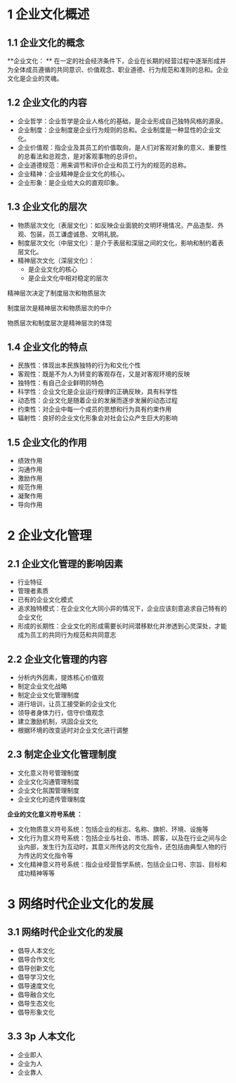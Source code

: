 # 1 企业文化概述

## 1.1 企业文化的概念

**企业文化： ** 在一定的社会经济条件下，企业在长期的经营过程中逐渐形成并为全体成员遵循的共同意识、价值观念、职业道德、行为规范和准则的总和。企业文化是企业的灵魂。

## 1.2 企业文化的内容

- 企业哲学：企业哲学是企业人格化的基础，是企业形成自己独特风格的源泉。
- 企业制度：企业制度是企业行为规则的总和。企业制度是一种显性的企业文化。
- 企业价值观：指企业及其员工的价值取向，是人们对客观对象的意义、重要性的总看法和总观念，是对客观事物的总评价。
- 企业道德规范：用来调节和评价企业和员工行为的规范的总称。
- 企业精神：企业精神是企业文化的核心。
- 企业形象：是企业给大众的直观印象。

## 1.3 企业文化的层次

- 物质层次文化（表层文化）：如反映企业面貌的文明环境情况，产品造型、外观、包装，员工谦虚诚恳、文明礼貌。
- 制度层次文化（中层文化）：是介于表层和深层之间的文化，影响和制约着表层文化。
- 精神层次文化（深层文化）：
  - 是企业文化的核心
  - 是企业文化中相对稳定的层次

精神层次决定了制度层次和物质层次

制度层次是精神层次和物质层次的中介

物质层次和制度层次是精神层次的体现

## 1.4 企业文化的特点

- 民族性：体现出本民族独特的行为和文化个性
- 客观性：既是不为人为转变的客观存在，又是对客观环境的反映
- 独特性：有自己企业鲜明的特色
- 科学性：企业文化是企业运行规律的正确反映，具有科学性
- 动态性：企业文化是随着企业的发展而逐步发展的动态过程
- 约束性：对企业中每一个成员的思想和行为具有约束作用
- 辐射性：良好的企业文化形象会对社会公众产生巨大的影响

## 1.5 企业文化的作用

- 绩效作用
- 沟通作用
- 激励作用
- 规范作用
- 凝聚作用
- 导向作用

# 2 企业文化管理

## 2.1 企业文化管理的影响因素

- 行业特征
- 管理者素质
- 已有的企业文化模式
- 追求独特模式：在企业文化大同小异的情况下，企业应该刻意追求自己特有的企业文化
- 形成的长期性：企业文化的形成需要长时间潜移默化并渗透到心灵深处，才能成为员工的共同行为规范和共同意志

## 2.2 企业文化管理的内容

- 分析内外因素，提炼核心价值观
- 制定企业文化战略
- 制定企业文化管理制度
- 进行培训，让员工接受新的企业文化
- 领导者身体力行，信守价值观念
- 建立激励机制，巩固企业文化
- 根据环境的改变适时对企业文化进行调整

## 2.3 制定企业文化管理制度

- 文化意义符号管理制度
- 企业文化沟通管理制度
- 企业文化氛围管理制度
- 企业文化的遗传管理制度

**企业的文化意义符号系统 ：**

- 文化物质意义符号系统：包括企业的标志、名称、旗帜、环境、设施等
- 文化行为意义符号系统：包括企业与社会、市场、顾客，以及在行业之间与企业内部，发生行为互动时，其意义所传达的文化指令，还包括由典型人物的行为传达的文化指令等  
- 文化精神意义符号系统：指企业经营哲学系统，包括企业口号、宗旨、目标和成功精神等等

# 3 网络时代企业文化的发展

## 3.1 网络时代企业文化的发展

- 倡导人本文化
- 倡导合作文化
- 倡导创新文化
- 倡导学习文化
- 倡导速度文化
- 倡导融合文化
- 倡导生态文化
- 倡导形象文化

## 3.3 3p 人本文化

- 企业即人
- 企业为人
- 企业靠人